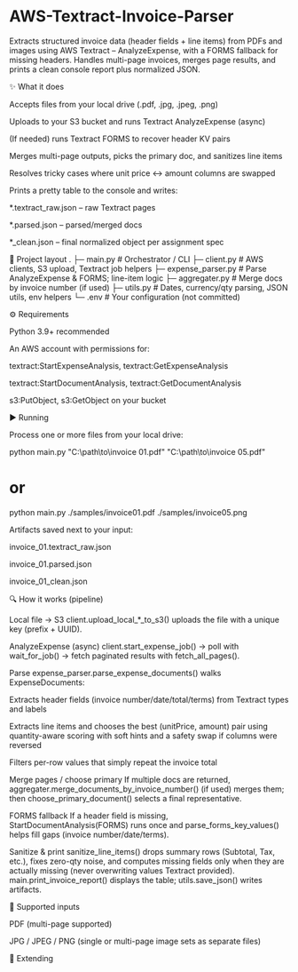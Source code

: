 # AWS-Textract-Invoice-Parser
Extracts structured invoice data (header fields + line items) from PDFs and images using AWS Textract – AnalyzeExpense, with a FORMS fallback for missing headers. Handles multi-page invoices, merges page results, and prints a clean console report plus normalized JSON.


✨ What it does

Accepts files from your local drive (.pdf, .jpg, .jpeg, .png)

Uploads to your S3 bucket and runs Textract AnalyzeExpense (async)

(If needed) runs Textract FORMS to recover header KV pairs

Merges multi-page outputs, picks the primary doc, and sanitizes line items

Resolves tricky cases where unit price ↔ amount columns are swapped

Prints a pretty table to the console and writes:

*.textract_raw.json – raw Textract pages

*.parsed.json – parsed/merged docs

*_clean.json – final normalized object per assignment spec



🧱 Project layout
.
├─ main.py                 # Orchestrator / CLI
├─ client.py               # AWS clients, S3 upload, Textract job helpers
├─ expense_parser.py       # Parse AnalyzeExpense & FORMS; line-item logic
├─ aggregater.py           # Merge docs by invoice number (if used)
├─ utils.py                # Dates, currency/qty parsing, JSON utils, env helpers
└─ .env                    # Your configuration (not committed)




⚙️ Requirements

Python 3.9+ recommended

An AWS account with permissions for:

textract:StartExpenseAnalysis, textract:GetExpenseAnalysis

textract:StartDocumentAnalysis, textract:GetDocumentAnalysis

s3:PutObject, s3:GetObject on your bucket



▶️ Running

Process one or more files from your local drive:

python main.py "C:\path\to\invoice 01.pdf" "C:\path\to\invoice 05.pdf"
# or
python main.py ./samples/invoice01.pdf ./samples/invoice05.png



Artifacts saved next to your input:

invoice_01.textract_raw.json

invoice_01.parsed.json

invoice_01_clean.json



🔍 How it works (pipeline)

Local file → S3
client.upload_local_*_to_s3() uploads the file with a unique key (prefix + UUID).

AnalyzeExpense (async)
client.start_expense_job() → poll with wait_for_job() → fetch paginated results with fetch_all_pages().

Parse
expense_parser.parse_expense_documents() walks ExpenseDocuments:

Extracts header fields (invoice number/date/total/terms) from Textract types and labels

Extracts line items and chooses the best (unitPrice, amount) pair using quantity-aware scoring with soft hints and a safety swap if columns were reversed

Filters per-row values that simply repeat the invoice total

Merge pages / choose primary
If multiple docs are returned, aggregater.merge_documents_by_invoice_number() (if used) merges them; then choose_primary_document() selects a final representative.

FORMS fallback
If a header field is missing, StartDocumentAnalysis(FORMS) runs once and parse_forms_key_values() helps fill gaps (invoice number/date/terms).

Sanitize & print
sanitize_line_items() drops summary rows (Subtotal, Tax, etc.), fixes zero-qty noise, and computes missing fields only when they are actually missing (never overwriting values Textract provided).
main.print_invoice_report() displays the table; utils.save_json() writes artifacts.





📄 Supported inputs

PDF (multi-page supported)

JPG / JPEG / PNG (single or multi-page image sets as separate files)



🧩 Extending


